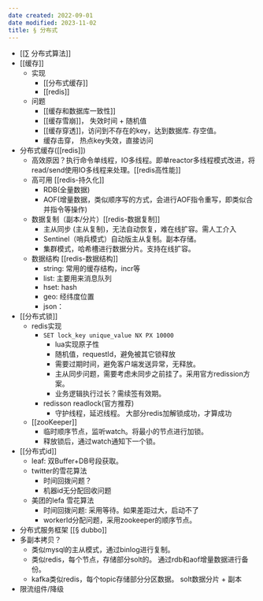 ```yaml
---
date created: 2022-09-01
date modified: 2023-11-02
title: § 分布式
---
```


+ [[∑ 分布式算法]]
+ [[缓存]]
	+ 实现
		+ [[分布式缓存]]
		+ [[redis]]
	+ 问题
		+ [[缓存和数据库一致性]]
		+ [[缓存雪崩]]， 失效时间 + 随机值
		+ [[缓存穿透]]，访问到不存在的key，达到数据库. 存空值。
		+ 缓存击穿， 热点key失效，直接访问
+ 分布式缓存([[redis]])
	+ 高效原因？执行命令单线程，IO多线程。即单reactor多线程模式改进，将read/send使用IO多线程来处理。[[redis高性能]]
	+ 高可用 [[redis-持久化]]
		+ RDB(全量数据)
		+ AOF(增量数据，类似顺序写的方式，会进行AOF指令重写，即类似合并指令等操作)
	+ 数据复制（副本/分片）[[redis-数据复制]]
		+ 主从同步 (主从复制)，无法自动恢复，难在线扩容。需人工介入
		+ Sentinel（哨兵模式）自动版主从复制。副本存储。
		+ 集群模式，哈希槽进行数据分片。支持在线扩容。
	+ 数据结构 [[redis-数据结构]]
		+ string: 常用的缓存结构，incr等
		+ list: 主要用来消息队列
		+ hset: hash
		+ geo: 经纬度位置
		+ json：
+ [[分布式锁]]
	+ redis实现
		+ `SET lock_key unique_value NX PX 10000`
			+ lua实现原子性
			+ 随机值，requestId，避免被其它锁释放
			+ 需要过期时间，避免客户端发送异常，无释放。
			+ 主从同步问题，需要考虑未同步之前挂了。采用官方redission方案。
			+ 业务逻辑执行过长？需续签有效期。
		+ redisson readlock(官方推荐)
			+ 守护线程，延迟线程。 大部分redis加解锁成功，才算成功
	+ [[zooKeeper]]
		+ 临时顺序节点，监听watch。将最小的节点进行加锁。
		+ 释放锁后，通过watch通知下一个锁。
+ [[分布式id]]
	+ leaf: 双Buffer+DB号段获取。
	+ twitter的雪花算法
		+ 时间回拨问题？
		+ 机器id无分配回收问题
	+ 美团的lefa 雪花算法
		+ 时间回拨问题: 采用等待。如果差距过大，启动不了
		+ workerId分配问题，采用zookeeper的顺序节点。
+ 分布式服务框架 [[§ dubbo]]
+ 多副本拷贝？
	+ 类似mysql的主从模式，通过binlog进行复制。
	+ 类似redis，每个节点，存储部分solt的。 通过rdb和aof增量数据进行备份。
	+ kafka类似redis，每个topic存储部分分区数据。 solt数据分片 + 副本
+ 限流组件/降级
